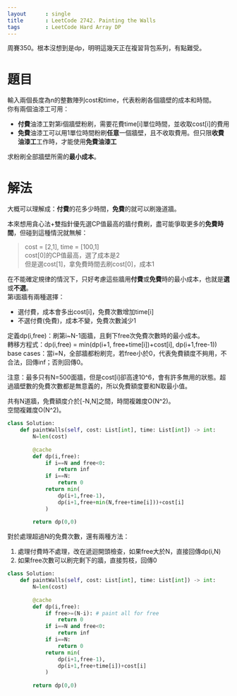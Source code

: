 ```yaml
--- 
layout      : single
title       : LeetCode 2742. Painting the Walls
tags        : LeetCode Hard Array DP
---
```

周賽350。根本沒想到是dp，明明這幾天正在複習背包系列，有點難受。  

# 題目
輸入兩個長度為n的整數陣列cost和time，代表粉刷各個牆壁的成本和時間。  
你有兩個油漆工可用：  
- **付費**油漆工對第i個牆壁粉刷，需要花費time[i]單位時間，並收取cost[i]的費用  
- **免費**油漆工可以用1單位時間粉刷**任意**一個牆壁，且不收取費用。但只限**收費油漆工**工作時，才能使用**免費油漆工**  

求粉刷全部牆壁所需的**最小成本**。  

# 解法
大概可以理解成：**付費**的花多少時間，**免費**的就可以刷幾道牆。  

本來想用貪心法+雙指針優先選CP值最高的牆付費刷，盡可能爭取更多的**免費時間**，但碰到這種情況就無解：  
> cost = [2,1], time = [100,1]  
> cost[0]的CP值最高，選了成本是2  
> 但是選cost[1]，拿免費時間去刷cost[0]，成本1  

在不能確定規律的情況下，只好考慮這些牆用**付費**或**免費**時的最小成本，也就是**選**或**不選**。  
第i面牆有兩種選擇：  
- 選付費，成本會多出cost[i]，免費次數增加time[i]  
- 不選付費(免費)，成本不變，免費次數減少1  

定義dp(i,free)：刷第i\~N-1面牆，且剩下free次免費次數時的最小成本。  
轉移方程式：dp(i,free) = min(dp(i+1, free+time[i])+cost[i], dp(i+1,free-1))  
base cases：當i=N，全部牆都粉刷完，若free小於0，代表免費額度不夠用，不合法，回傳inf；否則回傳0。  

注意：最多只有N=500面牆，但是cost[i]卻高達10^6，會有許多無用的狀態。超過牆壁數的免費次數都是無意義的，所以免費額度要和N取最小值。  

共有N道牆，免費額度介於[-N,N]之間，時間複雜度O(N^2)。  
空間複雜度O(N^2)。  

```python
class Solution:
    def paintWalls(self, cost: List[int], time: List[int]) -> int:
        N=len(cost)
        
        @cache
        def dp(i,free):
            if i==N and free<0:
                return inf
            if i==N:
                return 0
            return min(
                dp(i+1,free-1),
                dp(i+1,free+min(N,free+time[i]))+cost[i]
            )
        
        return dp(0,0)
```

對於處理超過N的免費次數，還有兩種方法：  
1. 處理付費時不處理，改在遞迴開頭檢查，如果free大於N，直接回傳dp(i,N)  
2. 如果free次數可以刷完剩下的牆，直接剪枝，回傳0  

```python
class Solution:
    def paintWalls(self, cost: List[int], time: List[int]) -> int:
        N=len(cost)
        
        @cache
        def dp(i,free):
            if free>=(N-i): # paint all for free
                return 0
            if i==N and free<0:
                return inf
            if i==N:
                return 0
            return min(
                dp(i+1,free-1),
                dp(i+1,free+time[i])+cost[i]
            )
        
        return dp(0,0)
```